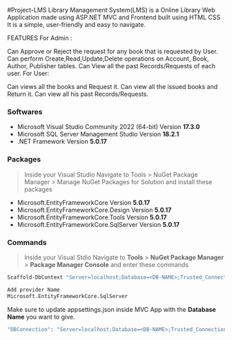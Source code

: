 #Project-LMS
Library Management System(LMS) is a Online Library Web Application made using ASP.NET MVC and Frontend built using HTML CSS It is a simple, user-friendly and easy to navigate.

FEATURES
For Admin :

Can Approve or Reject the request for any book that is requested by User.
Can perform Create,Read,Update,Delete operations on Account, Book, Author, Publisher tables.
Can View all the past Records/Requests of each user.
For User:

Can views all the books and Request it.
Can view all the issued books and Return it.
Can view all his past Records/Requests.

### Softwares
* Microsoft Visual Studio Community 2022 (64-bit) Version **17.3.0**
* Microsoft SQL Server Management Studio Version **18.2.1**
* .NET Framework Version **5.0.17**

### Packages
>Inside your Visual Studio Navigate to Tools > NuGet Package Manager > Manage NuGet Packages for Solution and install these packages

* Microsoft.EntityFrameworkCore Version **5.0.17**
* Microsoft.EntityFrameworkCore.Design Version **5.0.17**
* Microsoft.EntityFrameworkCore.Tools Version **5.0.17**
* Microsoft.EntityFrameworkCore.SqlServer Version **5.0.17**

### Commands
> Inside your Visual Stdio Navigate to 
**Tools** > **NuGet Package Manager** > **Package Manager Console**
and enter these commands
```sh
Scaffold-DbContext "Server=localhost;Database=<DB-NAME>;Trusted_Connection=True;"-OutputDir Models 
```
```sh
Add provider Name
Microsoft.EntityFrameworkCore.SqlServer
```
Make sure to update appsettings.json  inside MVC App with the **Database Name** you want to give.
```sh
"DBConnection": "Server=localhost;Database=<DB-NAME>;Trusted_Connection=True"
```
